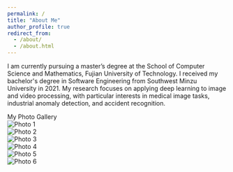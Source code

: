 ```yaml
---
permalink: /
title: "About Me"
author_profile: true
redirect_from: 
  - /about/
  - /about.html
---
```


I am currently pursuing a master’s degree at the School of Computer Science and Mathematics, Fujian University of Technology. I received my bachelor's degree in Software Engineering from Southwest Minzu University in 2021. My research focuses on applying deep learning to image and video processing, with particular interests in medical image tasks, industrial anomaly detection, and accident recognition.
<link rel="stylesheet" href="https://unpkg.com/swiper/swiper-bundle.min.css" />
<style>
  .swiper-container {
    width: 100%;
    height: 300px; /* 根据需要调整 */
    position: relative;
  }

  .swiper-slide {
    display: flex;
    justify-content: center;
    align-items: center;
    width: auto;
    padding: 0 10px; /* 图片之间的间隔 */
  }

  .swiper-slide img {
    width: 100%;
    height: auto;
    display: block;
  }

  .swiper-title {
    text-align: center;
    font-size: 24px;
    margin-bottom: 10px;
  }

  /* Optional: Style pagination and navigation buttons */
  .swiper-pagination-bullet {
    background: #000;
  }
  .swiper-button-next, .swiper-button-prev {
    color: #000;
  }
</style>

<div class="swiper-container">
  <div class="swiper-title">My Photo Gallery</div> <!-- 轮播的标题 -->
  <div class="swiper-wrapper">
    <div class="swiper-slide"><img src="images/bio-photo-2.jpg" alt="Photo 1" /></div>
    <div class="swiper-slide"><img src="images/bio-photo-2.jpg" alt="Photo 2" /></div>
    <div class="swiper-slide"><img src="images/bio-photo-2.jpg" alt="Photo 3" /></div>
    <div class="swiper-slide"><img src="images/bio-photo-2.jpg" alt="Photo 4" /></div>
    <div class="swiper-slide"><img src="images/bio-photo-2.jpg" alt="Photo 5" /></div>
    <div class="swiper-slide"><img src="images/bio-photo-2.jpg" alt="Photo 6" /></div>
    <!-- 添加更多的照片 -->
  </div>
  <!-- 添加分页器 -->
  <div class="swiper-pagination"></div>
  <!-- 添加导航按钮 -->
  <div class="swiper-button-next"></div>
  <div class="swiper-button-prev"></div>
</div>

<!-- Swiper JS -->
<script src="https://unpkg.com/swiper/swiper-bundle.min.js"></script>
<script>
  var swiper = new Swiper('.swiper-container', {
    direction: 'horizontal',
    loop: true,
    pagination: {
      el: '.swiper-pagination',
      clickable: true,
    },
    navigation: {
      nextEl: '.swiper-button-next',
      prevEl: '.swiper-button-prev',
    },
  });
</script>
